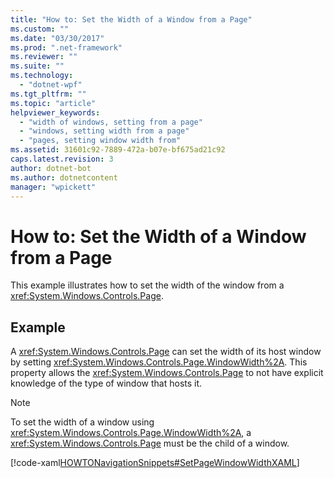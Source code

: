 ```yaml
---
title: "How to: Set the Width of a Window from a Page"
ms.custom: ""
ms.date: "03/30/2017"
ms.prod: ".net-framework"
ms.reviewer: ""
ms.suite: ""
ms.technology: 
  - "dotnet-wpf"
ms.tgt_pltfrm: ""
ms.topic: "article"
helpviewer_keywords: 
  - "width of windows, setting from a page"
  - "windows, setting width from a page"
  - "pages, setting window width from"
ms.assetid: 31601c92-7889-472a-b07e-bf675ad21c92
caps.latest.revision: 3
author: dotnet-bot
ms.author: dotnetcontent
manager: "wpickett"
---
```

# How to: Set the Width of a Window from a Page
This example illustrates how to set the width of the window from a <xref:System.Windows.Controls.Page>.  
  
## Example  
 A <xref:System.Windows.Controls.Page> can set the width of its host window by setting <xref:System.Windows.Controls.Page.WindowWidth%2A>. This property allows the <xref:System.Windows.Controls.Page> to not have explicit knowledge of the type of window that hosts it.  
  
> [!NOTE]
>  To set the width of a window using <xref:System.Windows.Controls.Page.WindowWidth%2A>, a <xref:System.Windows.Controls.Page> must be the child of a window.  
  
 [!code-xaml[HOWTONavigationSnippets#SetPageWindowWidthXAML](../../../../samples/snippets/csharp/VS_Snippets_Wpf/HOWTONavigationSnippets/CSharp/SetWindowWidthPage.xaml#setpagewindowwidthxaml)]

